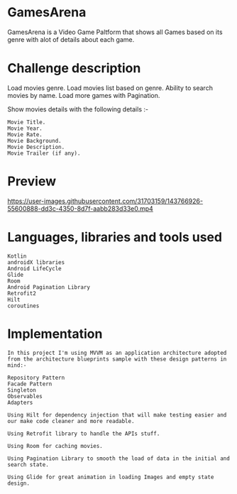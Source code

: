 # GamesArena

GamesArena is a Video Game Paltform that shows all Games based on its genre with alot of details about each game.


# Challenge description
Load movies genre.
Load movies list based on genre.
Ability to search movies by name.
Load more games with Pagination.

Show movies details with the following details :-

    Movie Title.
    Movie Year.
    Movie Rate.
    Movie Background.
    Movie Description.
    Movie Trailer (if any).

# Preview

https://user-images.githubusercontent.com/31703159/143766926-55600888-dd3c-4350-8d7f-aabb283d33e0.mp4

# Languages, libraries and tools used

    Kotlin
    androidX libraries
    Android LifeCycle
    Glide
    Room
    Android Pagination Library
    Retrofit2
    Hilt
    coroutines
   
# Implementation

    In this project I'm using MVVM as an application architecture adopted from the architecture blueprints sample with these design patterns in mind:-

    Repository Pattern
    Facade Pattern
    Singleton
    Observables
    Adapters

    Using Hilt for dependency injection that will make testing easier and our make code cleaner and more readable.

    Using Retrofit library to handle the APIs stuff.

    Using Room for caching movies.

    Using Pagination Library to smooth the load of data in the initial and search state.

    Using Glide for great animation in loading Images and empty state design.
